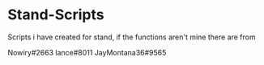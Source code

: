 # Stand-Scripts
Scripts i have created for stand, if the functions aren't mine there are from

Nowiry#2663
lance#8011
JayMontana36#9565
